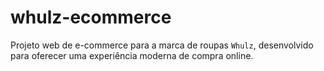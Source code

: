 # whulz-ecommerce
Projeto web de e-commerce para a marca de roupas `Whulz`, desenvolvido para oferecer uma experiência moderna de compra online.
